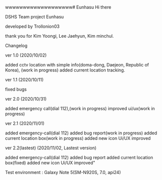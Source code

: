 wwwwwwwwwwwwwwwwwww# Eunhasu
Hi there


DSHS Team project Eunhasu

developed by Trollonion03

thank you for Kim Yoongi, Lee Jaehyun, Kim minchul.

Changelog


ver 1.0 (2020/10/02)

added cctv location with simple info(doma-dong, Daejeon, Republic of Korea), (work in progress)
added current location tracking.

ver 1.1 (2020/10/11)

fixed bugs

ver 2.0 (2020/10/31)

added emergency call(dial 112),(work in progress)
improved ui/ux(work in progress)

ver 2.1 (2020/11/01)

added emergency-call(dial 112)
added bug report(work in progress)
added current location box(work in progress)
added new icon
Ui/UX improved

ver 2.2(lastest) (2020/11/02, Lastest version)

added emergency-call(dial 112)
added bug report
added current location box(fixed)
added new icon
Ui/UX improved"

Test environment : Galaxy Note 5(SM-N920S, 7.0, api24)
